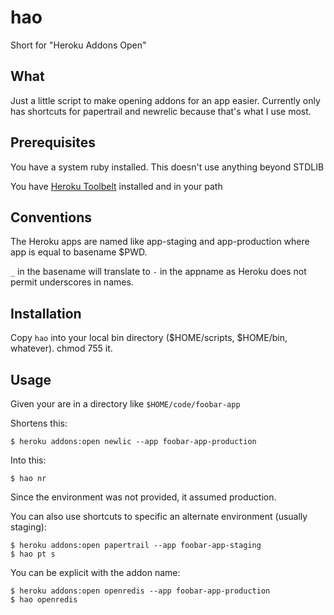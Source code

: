 # hao

Short for "Heroku Addons Open"

## What

Just a little script to make opening addons for an app easier.  Currently
only has shortcuts for papertrail and newrelic because that's what I use
most.

## Prerequisites

You have a system ruby installed.  This doesn't use anything beyond STDLIB

You have [Heroku Toolbelt](https://toolbelt.heroku.com/) installed and in your path

## Conventions

The Heroku apps are named like app-staging and app-production where app is equal to basename $PWD.

`_` in the basename will translate to `-` in the appname as Heroku does not permit underscores in names.

## Installation

Copy `hao` into your local bin directory ($HOME/scripts, $HOME/bin, whatever).  chmod 755 it.

## Usage

Given your are in a directory like `$HOME/code/foobar-app`

Shortens this:

```shell
$ heroku addons:open newlic --app foobar-app-production
```

Into this:

```shell
$ hao nr
```

Since the environment was not provided, it assumed production.

You can also use shortcuts to specific an alternate environment (usually staging):

```shell
$ heroku addons:open papertrail --app foobar-app-staging
$ hao pt s
```

You can be explicit with the addon name:

```shell
$ heroku addons:open openredis --app foobar-app-production
$ hao openredis
```
